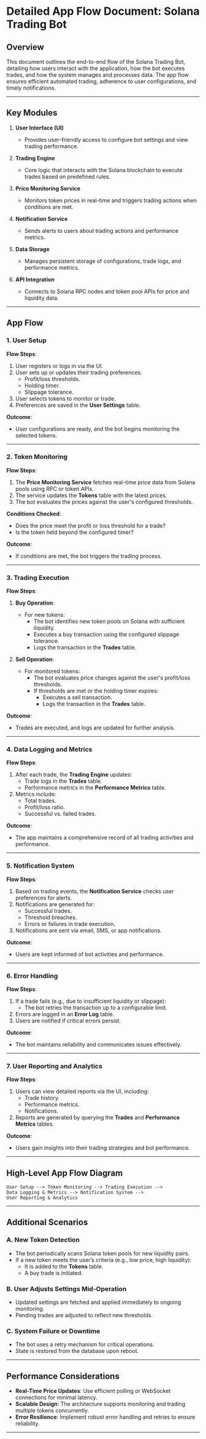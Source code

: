 # Detailed App Flow Document: Solana Trading Bot  

## Overview  
This document outlines the end-to-end flow of the Solana Trading Bot, detailing how users interact with the application, how the bot executes trades, and how the system manages and processes data. The app flow ensures efficient automated trading, adherence to user configurations, and timely notifications.  

---

## Key Modules  

1. **User Interface (UI)**  
   - Provides user-friendly access to configure bot settings and view trading performance.  

2. **Trading Engine**  
   - Core logic that interacts with the Solana blockchain to execute trades based on predefined rules.  

3. **Price Monitoring Service**  
   - Monitors token prices in real-time and triggers trading actions when conditions are met.  

4. **Notification Service**  
   - Sends alerts to users about trading actions and performance metrics.  

5. **Data Storage**  
   - Manages persistent storage of configurations, trade logs, and performance metrics.  

6. **API Integration**  
   - Connects to Solana RPC nodes and token pool APIs for price and liquidity data.  

---

## App Flow  

### 1. **User Setup**  
**Flow Steps**:  
1. User registers or logs in via the UI.  
2. User sets up or updates their trading preferences:  
   - Profit/loss thresholds.  
   - Holding timer.  
   - Slippage tolerance.  
3. User selects tokens to monitor or trade.  
4. Preferences are saved in the **User Settings** table.  

**Outcome**:  
- User configurations are ready, and the bot begins monitoring the selected tokens.  

---

### 2. **Token Monitoring**  
**Flow Steps**:  
1. The **Price Monitoring Service** fetches real-time price data from Solana pools using RPC or token APIs.  
2. The service updates the **Tokens** table with the latest prices.  
3. The bot evaluates the prices against the user's configured thresholds.  

**Conditions Checked**:  
- Does the price meet the profit or loss threshold for a trade?  
- Is the token held beyond the configured timer?  

**Outcome**:  
- If conditions are met, the bot triggers the trading process.  

---

### 3. **Trading Execution**  
**Flow Steps**:  
1. **Buy Operation**:  
   - For new tokens:  
     - The bot identifies new token pools on Solana with sufficient liquidity.  
     - Executes a buy transaction using the configured slippage tolerance.  
     - Logs the transaction in the **Trades** table.  

2. **Sell Operation**:  
   - For monitored tokens:  
     - The bot evaluates price changes against the user's profit/loss thresholds.  
     - If thresholds are met or the holding timer expires:  
       - Executes a sell transaction.  
       - Logs the transaction in the **Trades** table.  

**Outcome**:  
- Trades are executed, and logs are updated for further analysis.  

---

### 4. **Data Logging and Metrics**  
**Flow Steps**:  
1. After each trade, the **Trading Engine** updates:  
   - Trade logs in the **Trades** table.  
   - Performance metrics in the **Performance Metrics** table.  
2. Metrics include:  
   - Total trades.  
   - Profit/loss ratio.  
   - Successful vs. failed trades.  

**Outcome**:  
- The app maintains a comprehensive record of all trading activities and performance.  

---

### 5. **Notification System**  
**Flow Steps**:  
1. Based on trading events, the **Notification Service** checks user preferences for alerts.  
2. Notifications are generated for:  
   - Successful trades.  
   - Threshold breaches.  
   - Errors or failures in trade execution.  
3. Notifications are sent via email, SMS, or app notifications.  

**Outcome**:  
- Users are kept informed of bot activities and performance.  

---

### 6. **Error Handling**  
**Flow Steps**:  
1. If a trade fails (e.g., due to insufficient liquidity or slippage):  
   - The bot retries the transaction up to a configurable limit.  
2. Errors are logged in an **Error Log** table.  
3. Users are notified if critical errors persist.  

**Outcome**:  
- The bot maintains reliability and communicates issues effectively.  

---

### 7. **User Reporting and Analytics**  
**Flow Steps**:  
1. Users can view detailed reports via the UI, including:  
   - Trade history.  
   - Performance metrics.  
   - Notifications.  
2. Reports are generated by querying the **Trades** and **Performance Metrics** tables.  

**Outcome**:  
- Users gain insights into their trading strategies and bot performance.  

---

## High-Level App Flow Diagram  

```
User Setup --> Token Monitoring --> Trading Execution -->  
Data Logging & Metrics --> Notification System -->  
User Reporting & Analytics  
```

---

## Additional Scenarios  

### A. **New Token Detection**  
- The bot periodically scans Solana token pools for new liquidity pairs.  
- If a new token meets the user’s criteria (e.g., low price, high liquidity):  
  - It is added to the **Tokens** table.  
  - A buy trade is initiated.  

### B. **User Adjusts Settings Mid-Operation**  
- Updated settings are fetched and applied immediately to ongoing monitoring.  
- Pending trades are adjusted to reflect new thresholds.  

### C. **System Failure or Downtime**  
- The bot uses a retry mechanism for critical operations.  
- State is restored from the database upon reboot.  

---

## Performance Considerations  

- **Real-Time Price Updates**: Use efficient polling or WebSocket connections for minimal latency.  
- **Scalable Design**: The architecture supports monitoring and trading multiple tokens concurrently.  
- **Error Resilience**: Implement robust error handling and retries to ensure reliability.  

---
